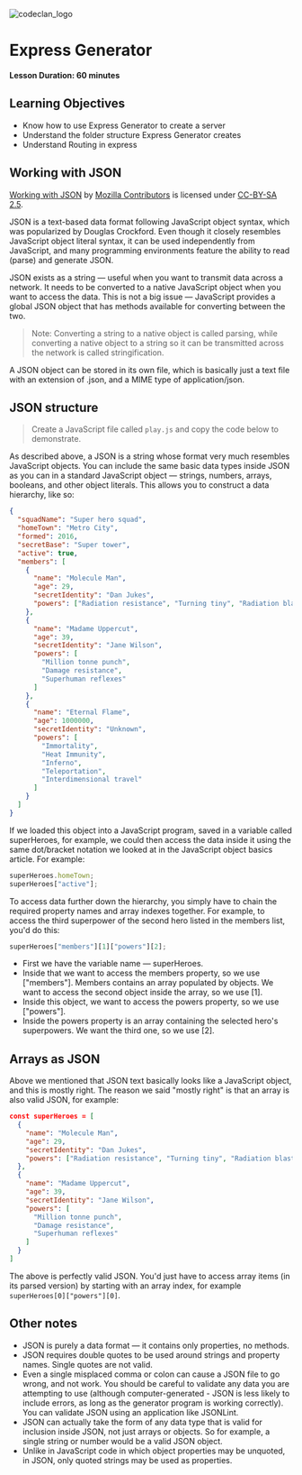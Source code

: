 ![codeclan_logo](https://user-images.githubusercontent.com/11422619/54070681-ca4c5200-425a-11e9-8cf8-cd6a191bc3cd.png)

# Express Generator

**Lesson Duration: 60 minutes**

## Learning Objectives
- Know how to use Express Generator to create a server
- Understand the folder structure Express Generator creates
- Understand Routing in express

## Working with JSON

[Working with JSON](https://developer.mozilla.org/en-US/docs/Learn/JavaScript/Objects/JSON) by [Mozilla Contributors](https://developer.mozilla.org/en-US/docs/Learn/JavaScript/Objects/JSON$hitory) is licensed under [CC-BY-SA 2.5](http://creativecommons.org/licenses/by-sa/2.5/).

JSON is a text-based data format following JavaScript object syntax, which was popularized by Douglas Crockford. Even though it closely resembles JavaScript object literal syntax, it can be used independently from JavaScript, and many programming environments feature the ability to read (parse) and generate JSON.

JSON exists as a string — useful when you want to transmit data across a network. It needs to be converted to a native JavaScript object when you want to access the data. This is not a big issue — JavaScript provides a global JSON object that has methods available for converting between the two.

> Note: Converting a string to a native object is called parsing, while converting a native object to a string so it can be transmitted across the network is called stringification.

A JSON object can be stored in its own file, which is basically just a text file with an extension of .json, and a MIME type of application/json.

## JSON structure

> Create a JavaScript file called `play.js` and copy the code below to demonstrate. 

As described above, a JSON is a string whose format very much resembles JavaScript objects. You can include the same basic data types inside JSON as you can in a standard JavaScript object — strings, numbers, arrays, booleans, and other object literals. This allows you to construct a data hierarchy, like so:

```json
{
  "squadName": "Super hero squad",
  "homeTown": "Metro City",
  "formed": 2016,
  "secretBase": "Super tower",
  "active": true,
  "members": [
    {
      "name": "Molecule Man",
      "age": 29,
      "secretIdentity": "Dan Jukes",
      "powers": ["Radiation resistance", "Turning tiny", "Radiation blast"]
    },
    {
      "name": "Madame Uppercut",
      "age": 39,
      "secretIdentity": "Jane Wilson",
      "powers": [
        "Million tonne punch",
        "Damage resistance",
        "Superhuman reflexes"
      ]
    },
    {
      "name": "Eternal Flame",
      "age": 1000000,
      "secretIdentity": "Unknown",
      "powers": [
        "Immortality",
        "Heat Immunity",
        "Inferno",
        "Teleportation",
        "Interdimensional travel"
      ]
    }
  ]
}
```

If we loaded this object into a JavaScript program, saved in a variable called superHeroes, for example, we could then access the data inside it using the same dot/bracket notation we looked at in the JavaScript object basics article. For example:

```js
superHeroes.homeTown;
superHeroes["active"];
```

To access data further down the hierarchy, you simply have to chain the required property names and array indexes together. For example, to access the third superpower of the second hero listed in the members list, you'd do this:

```js
superHeroes["members"][1]["powers"][2];
```

- First we have the variable name — superHeroes.
- Inside that we want to access the members property, so we use ["members"]. Members contains an array populated by objects. We want to access the second object inside the array, so we use [1].
- Inside this object, we want to access the powers property, so we use ["powers"].
- Inside the powers property is an array containing the selected hero's superpowers. We want the third one, so we use [2].


## Arrays as JSON

Above we mentioned that JSON text basically looks like a JavaScript object, and this is mostly right. The reason we said "mostly right" is that an array is also valid JSON, for example:

```json
const superHeroes = [
  {
    "name": "Molecule Man",
    "age": 29,
    "secretIdentity": "Dan Jukes",
    "powers": ["Radiation resistance", "Turning tiny", "Radiation blast"]
  },
  {
    "name": "Madame Uppercut",
    "age": 39,
    "secretIdentity": "Jane Wilson",
    "powers": [
      "Million tonne punch",
      "Damage resistance",
      "Superhuman reflexes"
    ]
  }
]
```

The above is perfectly valid JSON. You'd just have to access array items (in its parsed version) by starting with an array index, for example `superHeroes[0]["powers"][0]`.

## Other notes

- JSON is purely a data format — it contains only properties, no methods.
- JSON requires double quotes to be used around strings and property names. Single quotes are not valid.
- Even a single misplaced comma or colon can cause a JSON file to go wrong, and not work. You should be careful to validate any data you are attempting to use (although computer-generated - JSON is less likely to include errors, as long as the generator program is working correctly). You can validate JSON using an application like JSONLint.
- JSON can actually take the form of any data type that is valid for inclusion inside JSON, not just arrays or objects. So for example, a single string or number would be a valid JSON object.
- Unlike in JavaScript code in which object properties may be unquoted, in JSON, only quoted strings may be used as properties.

